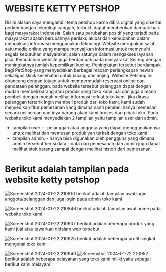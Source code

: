 # WEBSITE KETTY PETSHOP
  Disini alasan saya mengambil tema petshop karna diEra digital yang disertai perkembangan teknologi canggih, terbukti dapat memberikan dampak baik bagi masyarakat Indonesia. Salah satu perubahan positif yang terjadi pada masyarakat adalah berubahnya perilaku akibat dari kemudahan dalam mengakses informasi menggunakan teknologi. Website merupakan salah satu media online yang mampu menyajikan informasi untuk memenuhi segala kebutuhan masyarakat, salah satunya dalam mengakses layanan jasa. Kemudahan website juga berdampak pada masyarakat Seiring dengan meningkatnya jumlah kepemilikan kucing, Peningkatan tersebut berdampak bagi PetShop yang menyediakan berbagai macam perlengkapan hewan sekaligus klinik kesehatan untuk kucing dan anjing. Website Petshop ini dirancang dengan tujuan untuk mempermudah reservasi online dan pendataan pelanggan. 
  pada website tersebut pelanggan dapat dengan mudah membeli barang atau produk yang toko kami jual dan juga dimana pembeli dengan mudah melihat informasi terkiat toko kami. jika dirasa pelanggan tertarik ingin membeli produk dari toko kami, kami sudah menyedikan fitur pemesanan yang dimana nanti pembeli hanya memesan secara online dan nantinya barang akan kami proses dari pihak toko. Pada website toko kami menyediakan 2 tampilan yaitu tampilan user dan admin. 
* tampilan user : - pelanggan atau anggota yang dapat menggunakannya untuk melihat dan memesan produk yan terkait dengan toko kami
* tampilan admin: - hanya bisa digunakan oleh pengguna yang dimana admin tersebut berisi data - data dari pemesanan dan admin juga dapat melihat stok barang sampai dengan melihat histori dari pemesanan.

# Berikut adalah tampilan pada website ketty petshop
![Screenshot 2024-01-22 210810](https://github.com/septiaprmsti/petshop/assets/146810037/68350e64-c54c-4476-b5d7-9d67731aede6)
berikut adalah tampilan awal login anggota/pelanggan dan juga login pada admin toko kami

![Screenshot 2024-01-22 210846](https://github.com/septiaprmsti/petshop/assets/146810037/62e89228-2818-43ba-8394-6aa5cba2fc05)
berikut adalah tampilan awal home pada website toko kami

![Screenshot 2024-01-22 210907](https://github.com/septiaprmsti/petshop/assets/146810037/c0b0be7d-6f25-4795-8f43-8c2541a2f002)
berikut adalah beberapa produk yang kami jual atau tawarkan didalam web tersebut

![Screenshot 2024-01-22 210925](https://github.com/septiaprmsti/petshop/assets/146810037/c02bdf00-9743-40a1-8df9-dc280664f8e0)
berikut adalah beberapa profil singkat mengenai toko kami

![Screenshot 2024-01-22 210940](https://github.com/septiaprmsti/petshop/assets/146810037/222379a7-d6d3-4c32-91ad-0f6e5bdc3880)
![Screenshot 2024-01-22 210952](https://github.com/septiaprmsti/petshop/assets/146810037/5fc2b274-f859-47ca-befa-5b37090f9cb1)
berikut adalah beberapa pelayanan yang toko kami miliki yaitu sebagai berikut kami melayani
